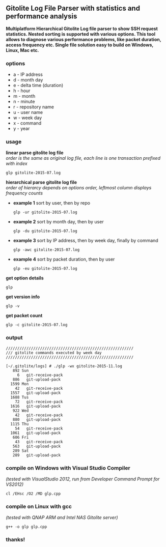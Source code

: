 ## Gitolite Log File Parser with statistics and performance analysis
**Multiplatform Hierarchical Gitolite Log file parser to show SSH request statistics. Nested sorting is supported with various options. This tool allows to diagnose various performance problems, like packet duration, access frequency etc. Single file solution easy to build on Windows, Linux, Mac etc.**
### options
* a - IP address
* d - month day
* e - delta time (duration)
* h - hour
* m - month
* n - minute
* r - repository name
* u - user name
* w - week day
* x - command
* y - year

### usage

**linear parse gitolite log file**  
  *order is the same as original log file, each line is one transaction prefixed with index*
  ```
  glp gitolite-2015-07.log
  ```
**hierarchical parse gitolite log file**  
  *order of hierarcy depends on options order, leftmost column displays frequency counts*

* **example 1** sort by user, then by repo  
  ```
  glp -ur gitolite-2015-07.log
  ```
* **example 2** sort by month day, then by user  
  ```
  glp -du gitolite-2015-07.log
  ```
* **example 3** sort by IP address, then by week day, finally by command  
  ```
  glp -awc gitolite-2015-07.log
  ```
* **example 4** sort by packet duration, then by user  
  ```
  glp -eu gitolite-2015-07.log
  ```

**get option details**
  ```
  glp
  ```
**get version info**
  ```
  glp -v
  ```
**get packet count**
  ```
  glp -c gitolite-2015-07.log
  ```

### output
```
////////////////////////////////////////////////////////
/// gitolite commands executed by week day
////////////////////////////////////////////////////////

[~/.gitolite/logs] # ./glp -wx gitolite-2015-11.log
   892 Sun
     6   git-receive-pack
   886   git-upload-pack
  1599 Mon
    42   git-receive-pack
  1557   git-upload-pack
  1688 Tus
    72   git-receive-pack
  1616   git-upload-pack
   922 Wed
    42   git-receive-pack
   880   git-upload-pack
  1115 Thu
    54   git-receive-pack
  1061   git-upload-pack
   606 Fri
    43   git-receive-pack
   563   git-upload-pack
   289 Sat
   289   git-upload-pack
```

### compile on Windows with Visual Studio Compiler
*(tested with VisualStudio 2012, run from Developer Command Prompt for VS2012)*
  ```
  cl /EHsc /O2 /MD glp.cpp
  ```
### compile on Linux with gcc
*(tested with QNAP ARM and Intel NAS Gitolite server)*
  ```
  g++ -o glp glp.cpp
  ```
### thanks!
